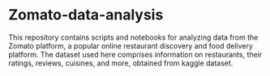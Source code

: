 # Zomato-data-analysis
This repository contains scripts and notebooks for analyzing data from the Zomato platform, a popular online restaurant discovery and food delivery platform. The dataset used here comprises information on restaurants, their ratings, reviews, cuisines,  and more, obtained from kaggle dataset.

